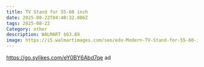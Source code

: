 ```yaml
---
title: TV Stand for 55-60 inch
date: 2025-08-22T04:40:32.806Z
tags: 2025-08-22
Category: other
description: WALMART $63.89
image: https://i5.walmartimages.com/seo/edx-Modern-TV-Stand-for-55-60-inch-TV-Mid-Century-Entertainment-Centre-Media-Console-Table-with-Storage-for-Living-Room-Office-Brown_33964fb9-7f26-4ce2-ba2b-d38cdbddd9e8.d7a40bd8a6ead93b188e09b4639dc19e.jpeg?odnHeight=573&odnWidth=573&odnBg=FFFFFF
---
```

https://go.sylikes.com/eY0BY6Abd7qe ad